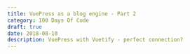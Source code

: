 ```yaml
---
title: VuePress as a blog engine - Part 2
category: 100 Days Of Code
draft: true
date: 2018-08-10
description: VuePress with Vuetify - perfect connection?
---
```

